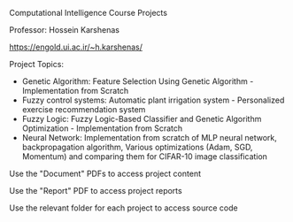 Computational Intelligence Course Projects

Professor: Hossein Karshenas

https://engold.ui.ac.ir/~h.karshenas/

Project Topics:
- Genetic Algorithm: Feature Selection Using Genetic Algorithm - Implementation from Scratch
- Fuzzy control systems: Automatic plant irrigation system - Personalized exercise recommendation system
- Fuzzy Logic: Fuzzy Logic-Based Classifier and Genetic Algorithm Optimization - Implementation from Scratch
- Neural Network: Implementation from scratch of MLP neural network, backpropagation algorithm, Various optimizations (Adam, SGD, Momentum) and comparing them for CIFAR-10 image classification

Use the "Document" PDFs to access project content

Use the "Report" PDF to access project reports

Use the relevant folder for each project to access source code
